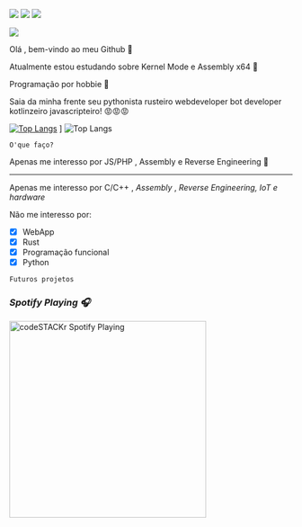 ![](https://camo.githubusercontent.com/148783fad0b4f453e725a2f29dfc35a1b2875669839aec46c39b240fa8873652/68747470733a2f2f696d672e736869656c64732e696f2f62616467652f2d4a6176615363726970742d4637423933453f7374796c653d666c61742d737175617265266c6f676f3d6a617661736372697074266c6f676f436f6c6f723d666666) ![](https://camo.githubusercontent.com/50fb800859c28c2b54c2a205a9ff91a04d87751dc0132380a78a30c746d3307f/68747470733a2f2f696d672e736869656c64732e696f2f62616467652f2d4e6f64652e6a732d3433383533643f7374796c653d666c61742d737175617265266c6f676f3d4e6f64652e6a73266c6f676f436f6c6f723d7768697465) ![](https://komarev.com/ghpvc/?username=Viruszinnn)


![](https://camo.githubusercontent.com/dac637e532a45d780e308170da49d1deb1f9a1e8c0facbd9992b9d32713eb533/68747470733a2f2f692e70696e696d672e636f6d2f6f726967696e616c732f38622f33352f66652f38623335666566353566626131613230316339633761313164336563336436342e676966)


Olá , bem-vindo ao meu Github 👋

Atualmente estou estudando sobre Kernel Mode e Assembly x64 🙇                                    

Programação por hobbie 🙏

Saia da minha frente seu pythonista rusteiro webdeveloper bot developer kotlinzeiro javascripteiro! 😡😡😡





[![Top Langs](https://github-readme-stats.vercel.app/api/top-langs/?username=viruszinnn&show_icons=true&theme=dark)](https://github.com/viruszinnn/github-readme-stats) ] ![Top Langs](https://github-readme-stats.vercel.app/api?username=viruszinnn&show_icons=true&theme=dark)

```
O'que faço?
```
Apenas me interesso por JS/PHP , Assembly e Reverse Engineering 🧐
***

Apenas me interesso por C/C++ , _Assembly_ , _Reverse Engineering, IoT e hardware_ 

Não me interesso por:

- [x] WebApp
- [x] Rust
- [x] Programação funcional
- [x] Python

```
Futuros projetos
```

### *Spotify Playing :headphones:*

<img src="https://now-playing-codeSTACKr.vercel.app/api/spotify-playing" alt="codeSTACKr Spotify Playing" width="350" />


